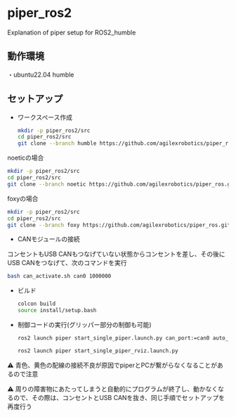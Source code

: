 # piper_ros2
Explanation of piper setup for ROS2_humble


## 動作環境
・ubuntu22.04 humble

## セットアップ
- ワークスペース作成
   ```bash
   mkdir -p piper_ros2/src
   cd piper_ros2/src
   git clone --branch humble https://github.com/agilexrobotics/piper_ros.git
   ```

noeticの場合
   ```bash
   mkdir -p piper_ros2/src
   cd piper_ros2/src
   git clone --branch noetic https://github.com/agilexrobotics/piper_ros.git
   ```

foxyの場合
   ```bash
   mkdir -p piper_ros2/src
   cd piper_ros2/src
   git clone --branch foxy https://github.com/agilexrobotics/piper_ros.git
   ```

- CANモジュールの接続

コンセントもUSB CANもつなげていない状態からコンセントを差し、その後にUSB CANをつなげて、次のコマンドを実行
   ```bash
   bash can_activate.sh can0 1000000
   ```

- ビルド
   ```bash
   colcon build
   source install/setup.bash
   ```
- 制御コードの実行(グリッパー部分の制御も可能)
   ```bash
   ros2 launch piper start_single_piper.launch.py can_port:=can0 auto_enable:=true gripper_exist:=true gripper_val_mutiple:=2
   ```

   ```bash
   ros2 launch piper start_single_piper_rviz.launch.py
   ```
   
⚠️ 青色、黄色の配線の接続不良が原因でpiperとPCが繋がらなくなることがあるので注意

⚠️ 周りの障害物にあたってしまうと自動的にプログラムが終了し、動かなくなるので、その際は、コンセントとUSB CANを抜き、同じ手順でセットアップを再度行う

